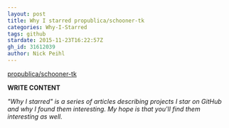 ```yaml
---
layout: post
title: Why I starred propublica/schooner-tk
categories: Why-I-Starred
tags: github
stardate: 2015-11-23T16:22:57Z
gh_id: 31612039
author: Nick Peihl
---
```


[propublica/schooner-tk](star.repo.html_url)

**WRITE CONTENT**

*"Why I starred" is a series of articles describing projects I star on GitHub and why I found them interesting. My hope is that you'll find them interesting as well.*

